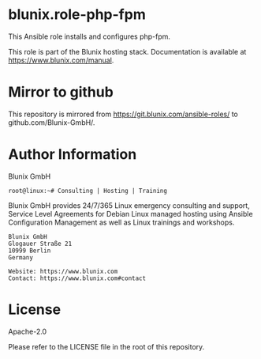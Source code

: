 # blunix.role-php-fpm
This Ansible role installs and configures php-fpm.

This role is part of the Blunix hosting stack. Documentation is available at <a href="https://www.blunix.com/manual" target="_blank">https://www.blunix.com/manual</a>.


# Mirror to github
This repository is mirrored from <a href="https://git.blunix.com/ansible-roles/" target="_blank">https://git.blunix.com/ansible-roles/</a> to github.com/Blunix-GmbH/.


# Author Information
Blunix GmbH

`root@linux:~# Consulting | Hosting | Training`

Blunix GmbH provides 24/7/365 Linux emergency consulting and support, Service Level Agreements for Debian Linux managed hosting using Ansible Configuration Management as well as Linux trainings and workshops.

```
Blunix GmbH
Glogauer Straße 21
10999 Berlin
Germany

Website: https://www.blunix.com
Contact: https://www.blunix.com#contact
```

# License
Apache-2.0

Please refer to the LICENSE file in the root of this repository.

